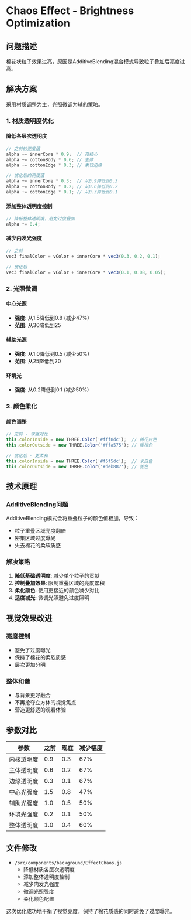 # Chaos Effect - Brightness Optimization

## 问题描述
棉花状粒子效果过亮，原因是AdditiveBlending混合模式导致粒子叠加后亮度过高。

## 解决方案
采用材质调整为主，光照微调为辅的策略。

### 1. 材质透明度优化

#### 降低各层次透明度
```javascript
// 之前的亮度值
alpha += innerCore * 0.9;  // 亮核心
alpha += cottonBody * 0.6; // 主体  
alpha += cottonEdge * 0.3; // 柔软边缘

// 优化后的亮度值
alpha += innerCore * 0.3;  // 从0.9降低到0.3
alpha += cottonBody * 0.2; // 从0.6降低到0.2
alpha += cottonEdge * 0.1; // 从0.3降低到0.1
```

#### 添加整体透明度控制
```javascript
// 降低整体透明度，避免过度叠加
alpha *= 0.4;
```

#### 减少内发光强度
```javascript
// 之前
vec3 finalColor = vColor + innerCore * vec3(0.3, 0.2, 0.1);

// 优化后
vec3 finalColor = vColor + innerCore * vec3(0.1, 0.08, 0.05);
```

### 2. 光照微调

#### 中心光源
- **强度**: 从1.5降低到0.8 (减少47%)
- **范围**: 从30降低到25

#### 辅助光源  
- **强度**: 从1.0降低到0.5 (减少50%)
- **范围**: 从25降低到20

#### 环境光
- **强度**: 从0.2降低到0.1 (减少50%)

### 3. 颜色柔化

#### 颜色调整
```javascript
// 之前 - 较强对比
this.colorInside = new THREE.Color('#fff8dc');  // 棉花白色
this.colorOutside = new THREE.Color('#ffa575'); // 暖橙色

// 优化后 - 更柔和
this.colorInside = new THREE.Color('#f5f5dc');  // 米白色
this.colorOutside = new THREE.Color('#deb887'); // 驼色
```

## 技术原理

### AdditiveBlending问题
AdditiveBlending模式会将重叠粒子的颜色值相加，导致：
- 粒子重叠区域亮度翻倍
- 密集区域过度曝光
- 失去棉花的柔软质感

### 解决策略
1. **降低基础透明度**: 减少单个粒子的贡献
2. **控制叠加效果**: 限制重叠区域的亮度累积  
3. **柔化颜色**: 使用更接近的颜色减少对比
4. **适度减光**: 微调光照避免过度照明

## 视觉效果改进

### 亮度控制
- 避免了过度曝光
- 保持了棉花的柔软质感
- 层次更加分明

### 整体和谐
- 与背景更好融合
- 不再抢夺立方体的视觉焦点
- 营造更舒适的观看体验

## 参数对比

| 参数 | 之前 | 现在 | 减少幅度 |
|------|------|------|----------|
| 内核透明度 | 0.9 | 0.3 | 67% |
| 主体透明度 | 0.6 | 0.2 | 67% |
| 边缘透明度 | 0.3 | 0.1 | 67% |
| 中心光强度 | 1.5 | 0.8 | 47% |
| 辅助光强度 | 1.0 | 0.5 | 50% |
| 环境光强度 | 0.2 | 0.1 | 50% |
| 整体透明度 | 1.0 | 0.4 | 60% |

## 文件修改
- `/src/components/background/EffectChaos.js`
  - 降低材质各层次透明度
  - 添加整体透明度控制
  - 减少内发光强度
  - 微调光照强度
  - 柔化颜色配置

这次优化成功地平衡了视觉亮度，保持了棉花质感的同时避免了过度曝光。
